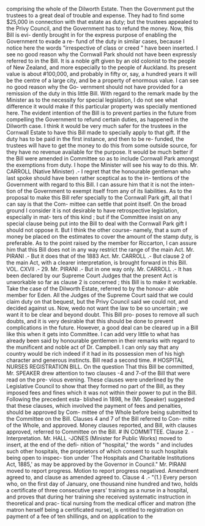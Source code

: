 comprising the whole of the Dilworth Estate. Then the Government put the trustees to a great deal of trouble and expense. They had to find some $25,000 in connection with that estate as duty; but the trustees appealed to the Privy Council, and the Government has to refund the money. Now, this Bill is evi- dently brought in for the express purpose of enabling the Government to evade a re- fund of the duty in similar cases, because I notice here the words "irrespective of class or creed " have been inserted. I see no good reason why the Cornwall Park should not have been expressly referred to in the Bill. It is a noble gift given by an old colonist to the people of New Zealand, and more especially to the people of Auckland. Its present value is about #100,000, and probably in fifty or, say, a hundred years it will be the centre of a large city, and be a property of enormous value. I can see no good reason why the Go- vernment should not have provided for a remission of the duty in this little Bill. With regard to the remark made by the Minister as to the necessity for special legislation, I do not see what difference it would make if this particular property was specially mentioned here. The evident intention of the Bill is to prevent parties in the future from compelling the Government to refund certain duties, as happened in the Dilworth case. I think it would be very much safer for the trustees in the Cornwall Estate to have this Bill made to specially apply to that gift. If the duty has to be paid in the first instance, and then to be re- funded, the trustees will have to get the money to do this from some outside source, for they have no revenue available for the purpose. It would be much better if the Bill were amended in Committee so as to include Cornwall Park amongst the exemptions from duty. I hope the Minister will see his way to do this. Mr. CARROLL (Native Minister) .- I regret that the honourable gentleman who last spoke should have been rather sceptical as to the in- tentions of the Government with regard to this Bill. I can assure him that it is not the inten- tion of the Government to exempt itself from any of its liabilities. As to the proposal to make this Bill refer specially to the Cornwall Park gift, all that I can say is that the Com- mittee can settle that point itself. On the broad ground I consider it is not desirable to have retrospective legislation, especially in mat- ters of this kind ; but if the Committee insist on any special clause being put into the Bill to deal with the Cornwall Park gift I should not oppose it. But I think the other course- namely, that a sum of money be placed on the estimates to cover the amount of the stamp duty, is preferable. As to the point raised by the member for Riccarton, I can assure him that this Bill does not in any way restrict the range of the main Act. Mr. PIRANI .- But it does that of the 1883 Act. Mr. CARROLL .- But clause 2 of the main Act, with a clearer interpretation, is brought forward in this Bill. VOL. CXVII .- 29. Mr. PIRANI .- But in one way only. Mr. CARROLL .- It has been declared by our Supreme Court Judges that the present Act is unworkable so far as clause 2 is concerned ; this Bill is to make it workable. Take the case of the Dilworth Estate, referred to by the honour- able member for Eden. All the Judges of the Supreme Court said that we could claim duty on that bequest, but the Privy Council said we could not, and decided against us. Now, wedo not want the law to be so uncertain ; we want it to be clear and beyond doubt. This Bill pro- poses to remove all such doubts, and it is very desirable that this should be done to prevent complications in the future. However, a good deal can be cleared up in a Bill like this when it gets into Committee. I can add very little to what has already been said by honourable gentlemen in their remarks with regard to the munificent and noble act of Dr. Campbell. I can only say that any country would be rich indeed if it had in its possession men of his high character and generous instincts. Bill read a second time. # HOSPITAL NURSES REGISTRATION BILL. On the question That this Bill be committed, Mr. SPEAKER drew attention to two clauses -4 and 7-of the Bill that were read on the pre- vious evening. These clauses were underlined by the Legislative Council to show that they formed no part of the Bill, as they imposed fees and fines which it was not within their power to put in the Bill. Following the precedent esta- blished in 1898, he (Mr. Speaker) suggested that these clauses, which involved the payment of fees and penalties, should be approved by Com- mittee of the Whole before being submitted to the Committee on the Bill. Clauses 4 and 7 of the Bill referred to Con- mitte of the Whole, and approved. Money clauses reported, and Bill, with clauses approved, referred to Committee on the Bill. # IN COMMITTEE. Clause 2. - Interpretation. Mr. HALL -JONES (Minister for Public Works) moved to insert, at the end of the defi- nition of "hospital," the words " and includes such other hospitals, the proprietors of which consent to such hospitals being open to inspec- tion under 'The Hospitals and Charitable Institutions Act, 1885,' as may be approved by the Governor in Council." Mr. PIRANI moved to report progress. Motion to report progress negatived. Amendment agreed to, and clause as amended agreed to. Clause 4 .- "(1.) Every person who, on the first day of January, one thousand nine hundred and two, holds a certificate of three consecutive years' training as a nurse in a hospital, and proves that during her training she received systematic instruction in theoretical and prac- tical nursing from the medical officer and matron (the matron herself being a certificated nurse), is entitled to registration on payment of a fee of ten shillings, and on application to the 